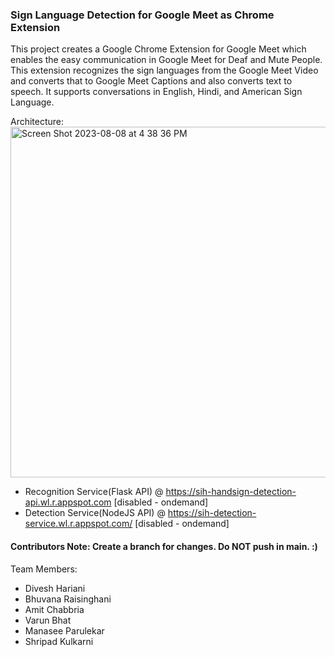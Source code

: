 ### Sign Language Detection for Google Meet as Chrome Extension

This project creates a Google Chrome Extension for Google Meet which enables the easy communication in Google Meet for Deaf and Mute People. This extension recognizes the sign languages from the Google Meet Video and converts that to Google Meet Captions and also converts text to speech. It supports conversations in English, Hindi, and American Sign Language.

Architecture: 
<br />
<img width="561" alt="Screen Shot 2023-08-08 at 4 38 36 PM" src="https://github.com/DiveshHariani/SignLanguageExtension/assets/56154666/0b364447-0a47-4462-80fd-720a10f8438f">

- Recognition Service(Flask API) @ https://sih-handsign-detection-api.wl.r.appspot.com [disabled - ondemand]
- Detection Service(NodeJS API) @ https://sih-detection-service.wl.r.appspot.com/ [disabled - ondemand]

#### Contributors Note: Create a branch for changes. Do NOT push in main. :)

Team Members:
- Divesh Hariani
- Bhuvana Raisinghani
- Amit Chabbria
- Varun Bhat
-  Manasee Parulekar
- Shripad Kulkarni
